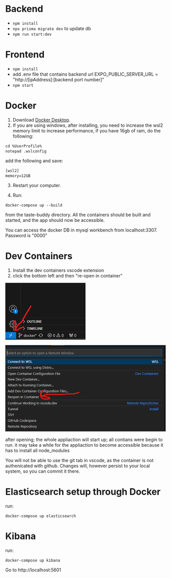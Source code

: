 # Backend 
- `npm install`
- `npx prisma migrate dev` to update db
- `npm run start:dev`

# Frontend
- `npm install`
- add .env file that contains backend url EXPO_PUBLIC_SERVER_URL = "http://[ipAddress]:[backend port number]"
- `npm start`

# Docker
1. Download [Docker Desktop](https://www.docker.com/products/docker-desktop/).
2. If you are using windows, after installing, you need to increase the wsl2 memory limit to increase performance, if you have 16gb of ram, do the following:
```
cd %UserProfile%
notepad .wslconfig
```

add the following and save:

```
[wsl2]
memory=12GB
```

3. Restart your computer.

4. Run:
```
docker-compose up --build
``` 
from the taste-buddy directory.
All the containers should be built and started, and the app should now be accessible.

You can access the docker DB in mysql workbench from localhost:3307. Password is "0000"

# Dev Containers
1. Install the dev containers vscode extension
2. click the bottom left and then "re-open in container"

![alt text](readme_images/image.png)

![alt text](readme_images/image-1.png)

after opening; the whole appliaction will start up; all contians were begin to run.
it may take a while for the appliaction to become accessible because it has to install all node_modules

You will not be able to use the git tab in vscode, as the container is not authenicated with github.
Changes will, however persist to your local system, so you can commit it there.

# Elasticsearch setup through Docker
run:
```
docker-compose up elasticsearch
```

# Kibana
run:
```
docker-compose up kibana
```
Go to http://localhost:5601
